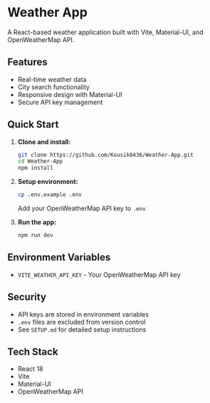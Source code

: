 # Weather App

A React-based weather application built with Vite, Material-UI, and OpenWeatherMap API.

## Features

- Real-time weather data
- City search functionality
- Responsive design with Material-UI
- Secure API key management

## Quick Start

1. **Clone and install:**
   ```bash
   git clone https://github.com/Kousik8436/Weather-App.git
   cd Weather-App
   npm install
   ```

2. **Setup environment:**
   ```bash
   cp .env.example .env
   ```
   Add your OpenWeatherMap API key to `.env`

3. **Run the app:**
   ```bash
   npm run dev
   ```

## Environment Variables

- `VITE_WEATHER_API_KEY` - Your OpenWeatherMap API key

## Security

- API keys are stored in environment variables
- `.env` files are excluded from version control
- See `SETUP.md` for detailed setup instructions

## Tech Stack

- React 18
- Vite
- Material-UI
- OpenWeatherMap API
